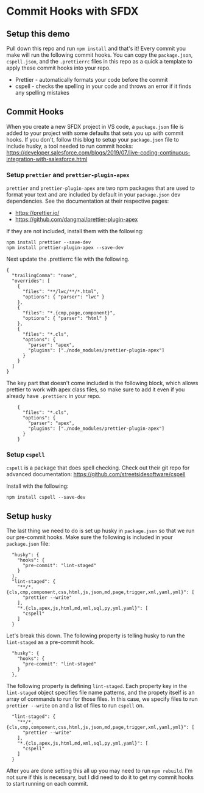 # Commit Hooks with SFDX

## Setup this demo

Pull down this repo and run `npm install` and that's it! Every commit you make will run the following commit hooks. You can copy the `package.json`, `cspell.json`, and the `.prettierrc` files in this repo as a quick a template to apply these commit hooks into your repo.

* Prettier - automatically formats your code before the commit
* cspell - checks the spelling in your code and throws an error if it finds any spelling mistakes

## Commit Hooks

When you create a new SFDX project in VS code, a `package.json` file is added to your project with some defaults that sets you up with commit hooks. If you don't, follow this blog to setup your `package.json` file to include husky, a tool needed to run commit hooks: https://developer.salesforce.com/blogs/2019/07/live-coding-continuous-integration-with-salesforce.html

### Setup `prettier` and `prettier-plugin-apex`

`prettier` and `prettier-plugin-apex` are two npm packages that are used to format your text and are included by default in your `package.json` dev dependencies. 
See the documentation at their respective pages:

* https://prettier.io/
* https://github.com/dangmai/prettier-plugin-apex

If they are not included, install them with the following:

```
npm install prettier --save-dev
npm install prettier-plugin-apex --save-dev
```

Next update the .prettierrc file with the following.

```
{
  "trailingComma": "none",
  "overrides": [
    {
      "files": "**/lwc/**/*.html",
      "options": { "parser": "lwc" }
    },
    {
      "files": "*.{cmp,page,component}",
      "options": { "parser": "html" }
    },
    {
      "files": "*.cls",
      "options": { 
        "parser": "apex",
        "plugins": ["./node_modules/prettier-plugin-apex"]
      }
    }
  ]
}
```

The key part that doesn't come included is the following block, which allows prettier to work with apex class files, so make sure to add it even if you already have `.prettierc` in your repo.

```
    {
      "files": "*.cls",
      "options": { 
        "parser": "apex",
        "plugins": ["./node_modules/prettier-plugin-apex"]
      }
    }
```

### Setup `cspell`

`cspell` is a package that does spell checking. Check out their git repo for advanced documentation: https://github.com/streetsidesoftware/cspell

Install with the following:


```
npm install cspell --save-dev
```

## Setup `husky`

The last thing we need to do is set up husky in `package.json` so that we run our pre-commit hooks. Make sure the following is included in your `package.json` file:

```
  "husky": {
    "hooks": {
      "pre-commit": "lint-staged"
    }
  },
  "lint-staged": {
    "**/*.{cls,cmp,component,css,html,js,json,md,page,trigger,xml,yaml,yml}": [
      "prettier --write"
    ],
    "*.{cls,apex,js,html,md,xml,sql,py,yml,yaml}": [
      "cspell"
    ]
  }
```

Let's break this down. The following property is telling husky to run the `lint-staged` as a pre-commit hook.
```
  "husky": {
    "hooks": {
      "pre-commit": "lint-staged"
    }
  },
```

The following property is defining `lint-staged`. Each property key in the `lint-staged` object specifies file name patterns, and the propety itself is an array of commands to run for those files. In this case, we specify files to run `prettier --write` on and a list of files to run `cspell` on.
```
  "lint-staged": {
    "**/*.{cls,cmp,component,css,html,js,json,md,page,trigger,xml,yaml,yml}": [
      "prettier --write"
    ],
    "*.{cls,apex,js,html,md,xml,sql,py,yml,yaml}": [
      "cspell"
    ]
  }
```

After you are done setting this all up you may need to run `npm rebuild`. I'm not sure if this is necessary, but I did need to do it to get my commit hooks to start running on each commit.
